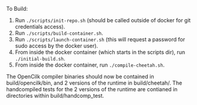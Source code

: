 To Build:

1) Run `./scripts/init-repo.sh` (should be called outside of docker for git credentials access).
2) Run `./scripts/build-container.sh`.
3) Run `./scripts/launch-container.sh` (this will request a password for sudo access by the docker user).
4) From inside the docker container (which starts in the scripts dir), run `./initial-build.sh`.
5) From inside the docker container, run `./compile-cheetah.sh`.

The OpenCilk compiler binaries should now be contained in build/opencilk/bin, and 2 versions of the runtime
in build/cheetah/<version>. The handcompiled tests for the 2 versions of the runtime are contianed in
directories within build/handcomp_test.

